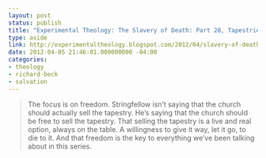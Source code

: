 ```yaml
---
layout: post
status: publish
title: "Experimental Theology: The Slavery of Death: Part 28, Tapestries of Love"
type: aside
link: http://experimentaltheology.blogspot.com/2012/04/slavery-of-death-part-28-tapestries-of.html
date: 2012-04-05 21:46:01.000000000 -04:00
categories:
- theology
- richard-beck
- salvation
---
```

> The focus is on freedom. Stringfellow isn&rsquo;t saying that the church should actually sell the tapestry. He&rsquo;s saying that the church should be free to sell the tapestry. That selling the tapestry is a live and real option, always on the table. A willingness to give it way, let it go, to die to it. And that freedom is the key to everything we&rsquo;ve been talking about in this series.